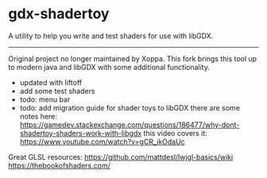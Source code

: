 # gdx-shadertoy
A utility to help you write and test shaders for use with libGDX.

---
Original project no longer maintained by Xoppa. This fork brings this tool up to modern java and libGDX with some additional functionality.
- updated with liftoff
- add some test shaders
- todo: menu bar
- todo: add migration guide for shader toys to libGDX
there are some notes here: https://gamedev.stackexchange.com/questions/186477/why-dont-shadertoy-shaders-work-with-libgdx
this video covers it: https://www.youtube.com/watch?v=gCR_ikOdaUc

Great GLSL resources:
https://github.com/mattdesl/lwjgl-basics/wiki
https://thebookofshaders.com/
